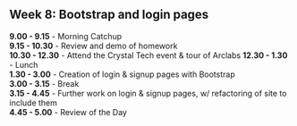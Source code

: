 ## Week 8: Bootstrap and login pages

**9.00 - 9.15** - Morning Catchup  
**9.15 - 10.30** - Review and demo of homework  
**10.30 - 12.30** - Attend the Crystal Tech event & tour of Arclabs
**12.30 - 1.30** - Lunch  
**1.30 - 3.00** - Creation of login & signup pages with Bootstrap  
**3.00 - 3.15** - Break  
**3.15 - 4.45** - Further work on login & signup pages, w/ refactoring of site to include them  
**4.45 - 5.00** - Review of the Day  